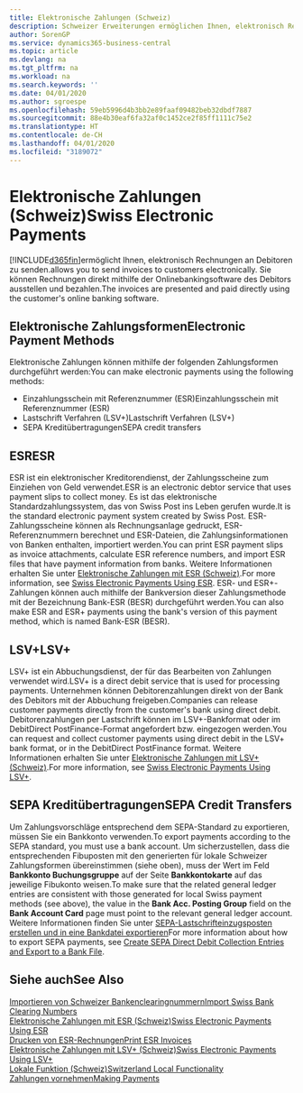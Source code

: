 ```yaml
---
title: Elektronische Zahlungen (Schweiz)
description: Schweizer Erweiterungen ermöglichen Ihnen, elektronisch Rechnungen an Debitoren zu senden. Sie können Rechnungen direkt mithilfe der Onlinebankingsoftware des Debitors ausstellen und bezahlen.
author: SorenGP
ms.service: dynamics365-business-central
ms.topic: article
ms.devlang: na
ms.tgt_pltfrm: na
ms.workload: na
ms.search.keywords: ''
ms.date: 04/01/2020
ms.author: sgroespe
ms.openlocfilehash: 59eb5996d4b3bb2e89faaf09482beb32dbdf7887
ms.sourcegitcommit: 88e4b30eaf6fa32af0c1452ce2f85ff1111c75e2
ms.translationtype: HT
ms.contentlocale: de-CH
ms.lasthandoff: 04/01/2020
ms.locfileid: "3189072"
---
```

# <a name="swiss-electronic-payments"></a><span data-ttu-id="462c4-104">Elektronische Zahlungen (Schweiz)</span><span class="sxs-lookup"><span data-stu-id="462c4-104">Swiss Electronic Payments</span></span>
[!INCLUDE[d365fin](../../includes/d365fin_md.md)]<span data-ttu-id="462c4-105">ermöglicht Ihnen, elektronisch Rechnungen an Debitoren zu senden.</span><span class="sxs-lookup"><span data-stu-id="462c4-105">allows you to send invoices to customers electronically.</span></span> <span data-ttu-id="462c4-106">Sie können Rechnungen direkt mithilfe der Onlinebankingsoftware des Debitors ausstellen und bezahlen.</span><span class="sxs-lookup"><span data-stu-id="462c4-106">The invoices are presented and paid directly using the customer's online banking software.</span></span>  

## <a name="electronic-payment-methods"></a><span data-ttu-id="462c4-107">Elektronische Zahlungsformen</span><span class="sxs-lookup"><span data-stu-id="462c4-107">Electronic Payment Methods</span></span>  
<span data-ttu-id="462c4-108">Elektronische Zahlungen können mithilfe der folgenden Zahlungsformen durchgeführt werden:</span><span class="sxs-lookup"><span data-stu-id="462c4-108">You can make electronic payments using the following methods:</span></span>  

- <span data-ttu-id="462c4-109">Einzahlungsschein mit Referenznummer (ESR)</span><span class="sxs-lookup"><span data-stu-id="462c4-109">Einzahlungsschein mit Referenznummer (ESR)</span></span>  
- <span data-ttu-id="462c4-110">Lastschrift Verfahren (LSV+)</span><span class="sxs-lookup"><span data-stu-id="462c4-110">Lastschrift Verfahren (LSV+)</span></span>  
- <span data-ttu-id="462c4-111">SEPA Kreditübertragungen</span><span class="sxs-lookup"><span data-stu-id="462c4-111">SEPA credit transfers</span></span>  

## <a name="esr"></a><span data-ttu-id="462c4-112">ESR</span><span class="sxs-lookup"><span data-stu-id="462c4-112">ESR</span></span>  
<span data-ttu-id="462c4-113">ESR ist ein elektronischer Kreditorendienst, der Zahlungsscheine zum Einziehen von Geld verwendet.</span><span class="sxs-lookup"><span data-stu-id="462c4-113">ESR is an electronic debtor service that uses payment slips to collect money.</span></span> <span data-ttu-id="462c4-114">Es ist das elektronische Standardzahlungssystem, das von Swiss Post ins Leben gerufen wurde.</span><span class="sxs-lookup"><span data-stu-id="462c4-114">It is the standard electronic payment system created by Swiss Post.</span></span> <span data-ttu-id="462c4-115">ESR-Zahlungsscheine können als Rechnungsanlage gedruckt, ESR-Referenznummern berechnet und ESR-Dateien, die Zahlungsinformationen von Banken enthalten, importiert werden.</span><span class="sxs-lookup"><span data-stu-id="462c4-115">You can print ESR payment slips as invoice attachments, calculate ESR reference numbers, and import ESR files that have payment information from banks.</span></span> <span data-ttu-id="462c4-116">Weitere Informationen erhalten Sie unter [Elektronische Zahlungen mit ESR (Schweiz)](how-to-print-esr-invoices.md).</span><span class="sxs-lookup"><span data-stu-id="462c4-116">For more information, see [Swiss Electronic Payments Using ESR](how-to-print-esr-invoices.md).</span></span> <span data-ttu-id="462c4-117">ESR- und ESR+-Zahlungen können auch mithilfe der Bankversion dieser Zahlungsmethode mit der Bezeichnung Bank-ESR (BESR) durchgeführt werden.</span><span class="sxs-lookup"><span data-stu-id="462c4-117">You can also make ESR and ESR+ payments using the bank's version of this payment method, which is named Bank-ESR (BESR).</span></span>  

## <a name="lsv"></a><span data-ttu-id="462c4-118">LSV+</span><span class="sxs-lookup"><span data-stu-id="462c4-118">LSV+</span></span>  
<span data-ttu-id="462c4-119">LSV+ ist ein Abbuchungsdienst, der für das Bearbeiten von Zahlungen verwendet wird.</span><span class="sxs-lookup"><span data-stu-id="462c4-119">LSV+ is a direct debit service that is used for processing payments.</span></span> <span data-ttu-id="462c4-120">Unternehmen können Debitorenzahlungen direkt von der Bank des Debitors mit der Abbuchung freigeben.</span><span class="sxs-lookup"><span data-stu-id="462c4-120">Companies can release customer payments directly from the customer's bank using direct debit.</span></span> <span data-ttu-id="462c4-121">Debitorenzahlungen per Lastschrift können im LSV+-Bankformat oder im DebitDirect PostFinance-Format angefordert bzw. eingezogen werden.</span><span class="sxs-lookup"><span data-stu-id="462c4-121">You can request and collect customer payments using direct debit in the LSV+ bank format, or in the DebitDirect PostFinance format.</span></span> <span data-ttu-id="462c4-122">Weitere Informationen erhalten Sie unter [Elektronische Zahlungen mit LSV+ (Schweiz)](swiss-electronic-payments-using-lsv-.md).</span><span class="sxs-lookup"><span data-stu-id="462c4-122">For more information, see [Swiss Electronic Payments Using LSV+](swiss-electronic-payments-using-lsv-.md).</span></span>  

## <a name="sepa-credit-transfers"></a><span data-ttu-id="462c4-123">SEPA Kreditübertragungen</span><span class="sxs-lookup"><span data-stu-id="462c4-123">SEPA Credit Transfers</span></span>  
<span data-ttu-id="462c4-124">Um Zahlungsvorschläge entsprechend dem SEPA-Standard zu exportieren, müssen Sie ein Bankkonto verwenden.</span><span class="sxs-lookup"><span data-stu-id="462c4-124">To export payments according to the SEPA standard, you must use a bank account.</span></span> <span data-ttu-id="462c4-125">Um sicherzustellen, dass die entsprechenden Fibuposten mit den generierten für lokale Schweizer Zahlungsformen übereinstimmen (siehe oben), muss der Wert im Feld **Bankkonto Buchungsgruppe** auf der Seite **Bankkontokarte** auf das jeweilige Fibukonto weisen.</span><span class="sxs-lookup"><span data-stu-id="462c4-125">To make sure that the related general ledger entries are consistent with those generated for local Swiss payment methods (see above), the value in the **Bank Acc. Posting Group** field on the **Bank Account Card** page must point to the relevant general ledger account.</span></span> <span data-ttu-id="462c4-126">Weitere Informationen finden Sie unter [SEPA-Lastschrifteinzugsposten erstellen und in eine Bankdatei exportieren](../../finance-collect-payments-with-sepa-direct-debit.md#creating-sepa-direct-debit-collection-entries-and-export-to-a-bank-file)</span><span class="sxs-lookup"><span data-stu-id="462c4-126">For more information about how to export SEPA payments, see [Create SEPA Direct Debit Collection Entries and Export to a Bank File](../../finance-collect-payments-with-sepa-direct-debit.md#creating-sepa-direct-debit-collection-entries-and-export-to-a-bank-file).</span></span>  

## <a name="see-also"></a><span data-ttu-id="462c4-127">Siehe auch</span><span class="sxs-lookup"><span data-stu-id="462c4-127">See Also</span></span>  
 [<span data-ttu-id="462c4-128">Importieren von Schweizer Bankenclearingnummern</span><span class="sxs-lookup"><span data-stu-id="462c4-128">Import Swiss Bank Clearing Numbers</span></span>](how-to-import-swiss-bank-clearing-numbers.md)  
 [<span data-ttu-id="462c4-129">Elektronische Zahlungen mit ESR (Schweiz)</span><span class="sxs-lookup"><span data-stu-id="462c4-129">Swiss Electronic Payments Using ESR</span></span>](swiss-electronic-payments-using-esr.md)  
 [<span data-ttu-id="462c4-130">Drucken von ESR-Rechnungen</span><span class="sxs-lookup"><span data-stu-id="462c4-130">Print ESR Invoices</span></span>](how-to-print-esr-invoices.md)  
 [<span data-ttu-id="462c4-131">Elektronische Zahlungen mit LSV+ (Schweiz)</span><span class="sxs-lookup"><span data-stu-id="462c4-131">Swiss Electronic Payments Using LSV+</span></span>](swiss-electronic-payments-using-lsv-.md)  
 [<span data-ttu-id="462c4-132">Lokale Funktion (Schweiz)</span><span class="sxs-lookup"><span data-stu-id="462c4-132">Switzerland Local Functionality</span></span>](switzerland-local-functionality.md)  
 [<span data-ttu-id="462c4-133">Zahlungen vornehmen</span><span class="sxs-lookup"><span data-stu-id="462c4-133">Making Payments</span></span>](../../payables-make-payments.md)
